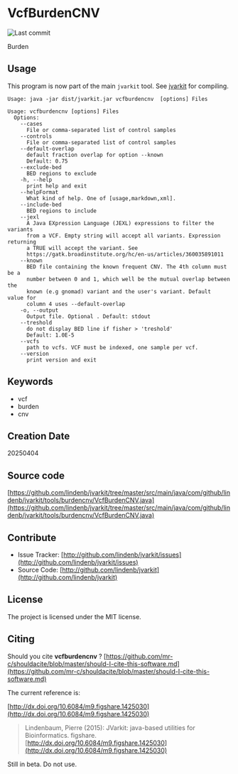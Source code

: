 # VcfBurdenCNV

![Last commit](https://img.shields.io/github/last-commit/lindenb/jvarkit.png)

Burden


## Usage


This program is now part of the main `jvarkit` tool. See [jvarkit](JvarkitCentral.md) for compiling.


```
Usage: java -jar dist/jvarkit.jar vcfburdencnv  [options] Files

Usage: vcfburdencnv [options] Files
  Options:
    --cases
      File or comma-separated list of control samples
    --controls
      File or comma-separated list of control samples
    --default-overlap
      default fraction overlap for option --known
      Default: 0.75
    --exclude-bed
      BED regions to exclude
    -h, --help
      print help and exit
    --helpFormat
      What kind of help. One of [usage,markdown,xml].
    --include-bed
      BED regions to include
    --jexl
      A Java EXpression Language (JEXL) expressions to filter the variants 
      from a VCF. Empty string will accept all variants. Expression returning 
      a TRUE will accept the variant. See 
      https://gatk.broadinstitute.org/hc/en-us/articles/360035891011 
    --known
      BED file containing the known frequent CNV. The 4th column must be a 
      number between 0 and 1, which well be the mutual overlap between the 
      known (e.g gnomad) variant and the user's variant. Default  value for 
      column 4 uses --default-overlap
    -o, --output
      Output file. Optional . Default: stdout
    --treshold
      do not display BED line if fisher > 'treshold'
      Default: 1.0E-5
    --vcfs
      path to vcfs. VCF must be indexed, one sample per vcf.
    --version
      print version and exit

```


## Keywords

 * vcf
 * burden
 * cnv



## Creation Date

20250404

## Source code 

[https://github.com/lindenb/jvarkit/tree/master/src/main/java/com/github/lindenb/jvarkit/tools/burdencnv/VcfBurdenCNV.java](https://github.com/lindenb/jvarkit/tree/master/src/main/java/com/github/lindenb/jvarkit/tools/burdencnv/VcfBurdenCNV.java)


## Contribute

- Issue Tracker: [http://github.com/lindenb/jvarkit/issues](http://github.com/lindenb/jvarkit/issues)
- Source Code: [http://github.com/lindenb/jvarkit](http://github.com/lindenb/jvarkit)

## License

The project is licensed under the MIT license.

## Citing

Should you cite **vcfburdencnv** ? [https://github.com/mr-c/shouldacite/blob/master/should-I-cite-this-software.md](https://github.com/mr-c/shouldacite/blob/master/should-I-cite-this-software.md)

The current reference is:

[http://dx.doi.org/10.6084/m9.figshare.1425030](http://dx.doi.org/10.6084/m9.figshare.1425030)

> Lindenbaum, Pierre (2015): JVarkit: java-based utilities for Bioinformatics. figshare.
> [http://dx.doi.org/10.6084/m9.figshare.1425030](http://dx.doi.org/10.6084/m9.figshare.1425030)


Still in beta. Do not use.



